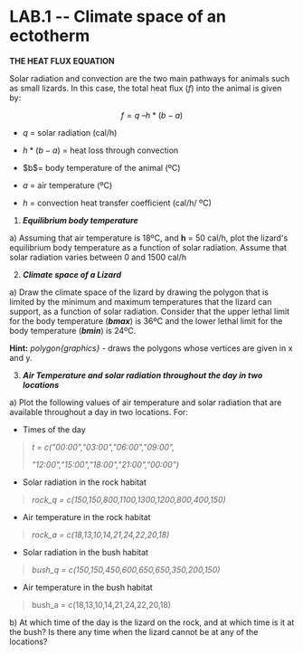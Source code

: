 # LAB.1 -- Climate space of an ectotherm

**THE HEAT FLUX EQUATION**

Solar radiation and convection are the two main pathways for animals such as small lizards. In this case, the total heat flux (*f*) into the animal is given by:

$$f = q\ –h*(b - a)$$

-   $q$ = solar radiation (cal/h)

-   $h*(b - a)$ = heat loss through convection

-   \$b\$= body temperature of the animal (ºC)

-   $a$ = air temperature (ºC)

-   $h$ = convection heat transfer coefficient (cal/h/ ºC)

1.  ***Equilibrium body temperature***

<!-- -->

a)  Assuming that air temperature is 18ºC, and **h** = 50 cal/h, plot the lizard's equilibrium body temperature as a function of solar radiation. Assume that solar radiation varies between 0 and 1500 cal/h

<!-- -->

2.  ***Climate space of a Lizard***

<!-- -->

a)  Draw the climate space of the lizard by drawing the polygon that is limited by the minimum and maximum temperatures that the lizard can support, as a function of solar radiation. Consider that the upper lethal limit for the body temperature (***bmax***) is 36ºC and the lower lethal limit for the body temperature (***bmin***) is 24ºC.

**Hint:** *polygon{graphics}* - draws the polygons whose vertices are given in x and y.

3.  ***Air Temperature and solar radiation throughout the day in two locations***

<!-- -->

a)  Plot the following values of air temperature and solar radiation that are available throughout a day in two locations. For:

-   Times of the day

> *t = c("00:00","03:00","06:00","09:00",*
>
> *"12:00","15:00","18:00","21:00","00:00")*

-   Solar radiation in the rock habitat

> *rock_q = c(150,150,800,1100,1300,1200,800,400,150)*

-   Air temperature in the rock habitat

> *rock_a = c(18,13,10,14,21,24,22,20,18)*

-   Solar radiation in the bush habitat

> *bush_q = c(150,150,450,600,650,650,350,200,150)*

-   Air temperature in the bush habitat

> bush_a = c(18,13,10,14,21,24,22,20,18)

b)  At which time of the day is the lizard on the rock, and at which time is it at the bush? Is there any time when the lizard cannot be at any of the locations?
